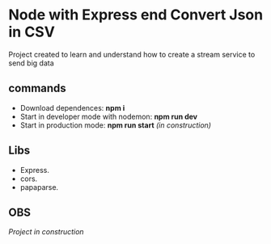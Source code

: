 # Node with Express end Convert Json in CSV

Project created to learn and understand how to create a stream service to send big data

## commands

* Download dependences: **npm i**
* Start in developer mode with nodemon: **npm run dev**
* Start in production mode: **npm run start** _(in construction)_

## Libs

* Express.
* cors.
* papaparse.

## OBS

_Project in construction_